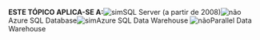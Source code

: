 <Token>**ESTE TÓPICO APLICA-SE A:**![sim](media/yes.png)SQL Server (a partir de 2008)![não](media/no.png)Azure SQL Database![sim](media/yes.png)Azure SQL Data Warehouse ![não](media/no.png)Parallel Data Warehouse </Token>

